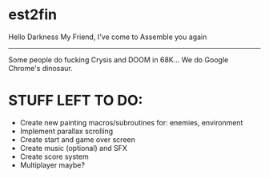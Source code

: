 # est2fin
Hello Darkness My Friend, I've come to Assemble you again

---------------------------------------------------------------

Some people do fucking Crysis and DOOM in 68K... We do Google Chrome's dinosaur.

# STUFF LEFT TO DO:
  - Create new painting macros/subroutines for: enemies, environment
  - Implement parallax scrolling
  - Create start and game over screen
  - Create music (optional) and SFX
  - Create score system
  - Multiplayer maybe?
